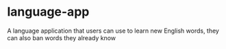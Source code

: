 # language-app
A language application that users can use to learn new English words, they can also ban words they already know
